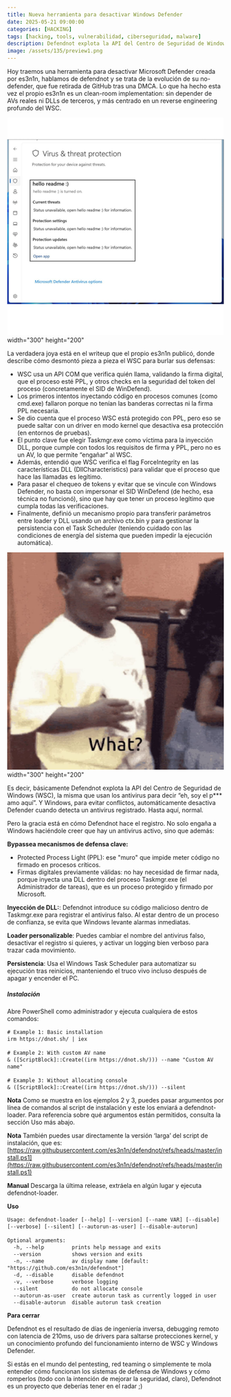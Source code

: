 ```yaml
---
title: Nueva herramienta para desactivar Windows Defender
date: 2025-05-21 09:00:00 
categories: [HACKING]
tags: [hacking, tools, vulnerabilidad, ciberseguridad, malware]
description: Defendnot explota la API del Centro de Seguridad de Windows (WSC)..
image: /assets/135/preview1.png
---
```


Hoy traemos una herramienta para desactivar Microsoft Defender creada por es3n1n, hablamos de defendnot y se trata de la evolución de su no-defender, que fue retirada de GitHub tras una DMCA. Lo que ha hecho esta vez el propio es3n1n es un clean-room implementation: sin depender de AVs reales ni DLLs de terceros, y más centrado en un reverse engineering profundo del WSC.

![Imagen 01](/assets/135/preview1.png) width="300" height="200"

La verdadera joya está en el writeup que el propio es3n1n publicó, donde describe cómo desmontó pieza a pieza el WSC para burlar sus defensas:

- WSC usa un API COM que verifica quién llama, validando la firma digital, que el proceso esté PPL, y otros checks en la seguridad del token del proceso (concretamente el SID de WinDefend).
- Los primeros intentos inyectando código en procesos comunes (como cmd.exe) fallaron porque no tenían las banderas correctas ni la firma PPL necesaria.
- Se dio cuenta que el proceso WSC está protegido con PPL, pero eso se puede saltar con un driver en modo kernel que desactiva esa protección (en entornos de pruebas).
- El punto clave fue elegir Taskmgr.exe como víctima para la inyección DLL, porque cumple con todos los requisitos de firma y PPL, pero no es un AV, lo que permite “engañar” al WSC.
- Además, entendió que WSC verifica el flag ForceIntegrity en las características DLL (DllCharacteristics) para validar que el proceso que hace las llamadas es legítimo.
- Para pasar el chequeo de tokens y evitar que se vincule con Windows Defender, no basta con impersonar el SID WinDefend (de hecho, esa técnica no funcionó), sino que hay que tener un proceso legítimo que cumpla todas las verificaciones.
- Finalmente, definió un mecanismo propio para transferir parámetros entre loader y DLL usando un archivo ctx.bin y para gestionar la persistencia con el Task Scheduler (teniendo cuidado con las condiciones de energía del sistema que pueden impedir la ejecución automática).

![Imagen 01](/assets/135/135-02.jpg) width="300" height="200"

Es decir, básicamente Defendnot explota la API del Centro de Seguridad de Windows (WSC), la misma que usan los antivirus para decir “eh, soy el p*** amo aquí”. Y Windows, para evitar conflictos, automáticamente desactiva Defender cuando detecta un antivirus registrado. Hasta aquí, normal.

Pero la gracia está en cómo Defendnot hace el registro. No solo engaña a Windows haciéndole creer que hay un antivirus activo, sino que además:

**Bypassea mecanismos de defensa clave:**
- Protected Process Light (PPL): ese "muro" que impide meter código no firmado en procesos críticos.
- Firmas digitales previamente válidas:  no hay necesidad de firmar nada, porque inyecta una DLL dentro del proceso Taskmgr.exe (el Administrador de tareas), que es un proceso protegido y firmado por Microsoft.

**Inyección de DLL:**: Defendnot introduce su código malicioso dentro de Taskmgr.exe para registrar el antivirus falso. Al estar dentro de un proceso de confianza, se evita que Windows levante alarmas inmediatas.

**Loader personalizable**: Puedes cambiar el nombre del antivirus falso, desactivar el registro si quieres, y activar un logging bien verboso para trazar cada movimiento.

**Persistencia**: Usa el Windows Task Scheduler para automatizar su ejecución tras reinicios, manteniendo el truco vivo incluso después de apagar y encender el PC.

##### Instalación

Abre PowerShell como administrador y ejecuta cualquiera de estos comandos:

    # Example 1: Basic installation
    irm https://dnot.sh/ | iex
    
    # Example 2: With custom AV name
    & ([ScriptBlock]::Create((irm https://dnot.sh/))) --name "Custom AV name"
    
    # Example 3: Without allocating console
    & ([ScriptBlock]::Create((irm https://dnot.sh/))) --silent

**Nota**
Como se muestra en los ejemplos 2 y 3, puedes pasar argumentos por línea de comandos al script de instalación y este los enviará a defendnot-loader. Para referencia sobre qué argumentos están permitidos, consulta la sección Uso más abajo.

**Nota**
También puedes usar directamente la versión ‘larga’ del script de instalación, que es:
[https://raw.githubusercontent.com/es3n1n/defendnot/refs/heads/master/install.ps1](https://raw.githubusercontent.com/es3n1n/defendnot/refs/heads/master/install.ps1)

**Manual**
Descarga la última release, extráela en algún lugar y ejecuta defendnot-loader.

**Uso**

    Usage: defendnot-loader [--help] [--version] [--name VAR] [--disable] [--verbose] [--silent] [--autorun-as-user] [--disable-autorun]
    
    Optional arguments:
      -h, --help         prints help message and exits
      --version          shows version and exits
      -n, --name         av display name [default: "https://github.com/es3n1n/defendnot"]
      -d, --disable      disable defendnot
      -v, --verbose      verbose logging
      --silent           do not allocate console
      --autorun-as-user  create autorun task as currently logged in user
      --disable-autorun  disable autorun task creation

**Para cerrar**

Defendnot es el resultado de días de ingeniería inversa, debugging remoto con latencia de 210ms, uso de drivers para saltarse protecciones kernel, y un conocimiento profundo del funcionamiento interno de WSC y Windows Defender.

Si estás en el mundo del pentesting, red teaming o simplemente te mola entender cómo funcionan los sistemas de defensa de Windows y cómo romperlos (todo con la intención de mejorar la seguridad, claro), Defendnot es un proyecto que deberías tener en el radar ;)




